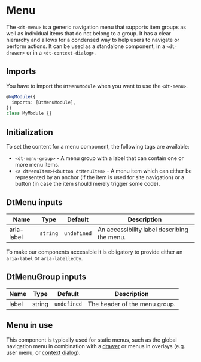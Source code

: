 # Menu

The `<dt-menu>` is a generic navigation menu that supports item groups as well
as individual items that do not belong to a group. It has a clear hierarchy and
allows for a condensed way to help users to navigate or perform actions. It can
be used as a standalone component, in a `<dt-drawer>` or in a
`<dt-context-dialog>`.

<ba-live-example name="DtExampleMenuDefault"></ba-live-example>

## Imports

You have to import the `DtMenuModule` when you want to use the `<dt-menu>`.

```typescript
@NgModule({
  imports: [DtMenuModule],
})
class MyModule {}
```

## Initialization

To set the content for a menu component, the following tags are available:

- `<dt-menu-group>` - A menu group with a label that can contain one or more
  menu items.
- `<a dtMenuItem>`/`<button dtMenuItem>` - A menu item which can either be
  represented by an anchor (if the item is used for site navigation) or a button
  (in case the item should merely trigger some code).

## DtMenu inputs

| Name       | Type     | Default     | Description                                 |
| ---------- | -------- | ----------- | ------------------------------------------- |
| aria-label | `string` | `undefined` | An accessibility label describing the menu. |

To make our components accessible it is obligatory to provide either an
`aria-label` or `aria-labelledby`.

## DtMenuGroup inputs

| Name  | Type   | Default     | Description                   |
| ----- | ------ | ----------- | ----------------------------- |
| label | string | `undefined` | The header of the menu group. |

## Menu in use

This component is typically used for static menus, such as the global navigation
menu in combination with a [drawer](/components/drawer) or menus in overlays
(e.g. user menu, or [context dialog](/components/context-dialog)).

<ba-live-example name="DtExampleMenuWithinDrawer" fullwidth></ba-live-example>

<ba-live-example name="DtExampleMenuWithinContextDialog"></ba-live-example>
